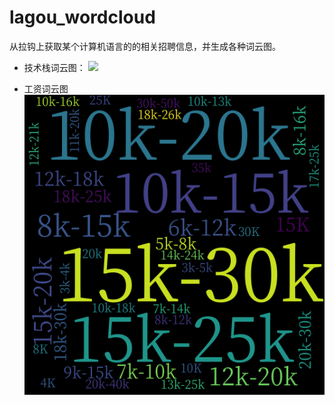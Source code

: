 # lagou_wordcloud
从拉钩上获取某个计算机语言的的相关招聘信息，并生成各种词云图。

* 技术栈词云图：
![](<img src="img_wordcloud/python_skill_wordcloud.png" width = "50%" />)

* 工资词云图
![](img_wordcloud/python_salary_wordcloud.png)